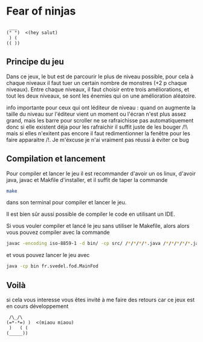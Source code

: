 # Fear of ninjas
```
 ___
(° °)  <(hey salut)
 ) (
(( ))
```

## Principe du jeu
Dans ce jeux, le but est de parcourir le plus de niveau possible,
pour cela à chaque niveaux il faut tuer un certain nombre de monstres
(+2 p chaque niveaux). Entre chaque niveaux, il faut choisir entre trois améliorations,
et tout les deux niveaux, se sont les énemies qui on une amélioration aléatoire.

info importante pour ceux qui ont léditeur de niveau :
quand on augmente la taille du niveau sur l'éditeur
vient un moment ou l'écran n'est plus assez grand, mais
les barre pour scroller ne se rafraichisse pas automatiquement
donc si elle existent déja pour les rafraichir il suffit juste
de les bouger /!\ mais si elles n'exitent pas encore il faut
redimentionner la fenêtre pour les faire apparaitre /!\.
Je m'éxcuse je n'ai vraiment pas réussi à éviter ce bug

## Compilation et lancement
Pour compiler et lancer le jeu il est recommander d'avoir un os linux,
d'avoir java, javac et Makfile d'installer, et il suffit de taper la commande
```bash
make
```
dans son terminal pour compiler et lancer le jeu.

Il est bien sûr aussi possible de compiler le code en utilisant un IDE.

Si vous vouler compiler et lancé le jeu sans utiliser le Makefile,
alors alors vous pouvez compiler avec la commande
```bash
javac -encoding iso-8859-1 -d bin/ -cp src/ /*/*/*/*.java /*/*/*/*/*.java /*/*/*/*/*/*.java
```
et vous pouvez lancer le jeu avec
```bash
java -cp bin fr.svedel.fod.MainFod
```

## Voilà
si cela vous interesse vous êtes invité à me faire des retours
car ce jeux est en cours développement




































```
 /\_/\
(=*-*=) )  <(miaou miaou)
 )   ( (
(_____))
```